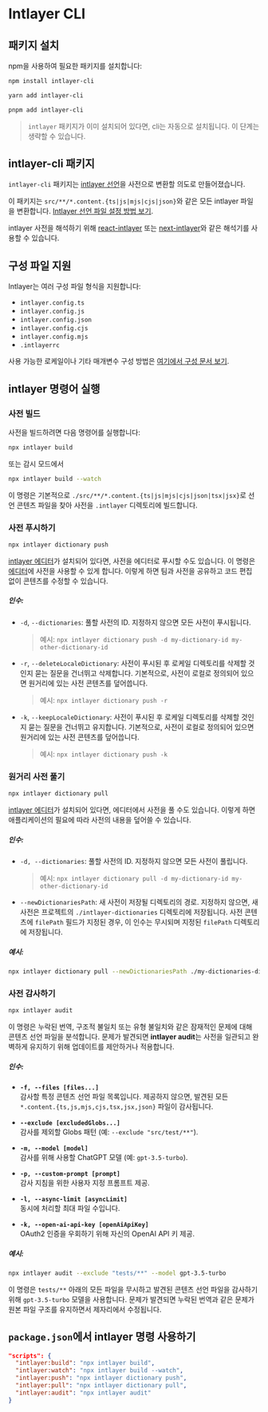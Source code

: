 # Intlayer CLI

## 패키지 설치

npm을 사용하여 필요한 패키지를 설치합니다:

```bash packageManager="npm"
npm install intlayer-cli
```

```bash packageManager="yarn"
yarn add intlayer-cli
```

```bash packageManager="pnpm"
pnpm add intlayer-cli
```

> `intlayer` 패키지가 이미 설치되어 있다면, cli는 자동으로 설치됩니다. 이 단계는 생략할 수 있습니다.

## intlayer-cli 패키지

`intlayer-cli` 패키지는 [intlayer 선언](https://github.com/aymericzip/intlayer/blob/main/docs/ko/content_declaration/get_started.md)을 사전으로 변환할 의도로 만들어졌습니다.

이 패키지는 `src/**/*.content.{ts|js|mjs|cjs|json}`와 같은 모든 intlayer 파일을 변환합니다. [Intlayer 선언 파일 설정 방법 보기](https://github.com/aymericzip/intlayer/blob/main/packages/intlayer/README.md).

intlayer 사전을 해석하기 위해 [react-intlayer](https://www.npmjs.com/package/react-intlayer) 또는 [next-intlayer](https://www.npmjs.com/package/next-intlayer)와 같은 해석기를 사용할 수 있습니다.

## 구성 파일 지원

Intlayer는 여러 구성 파일 형식을 지원합니다:

- `intlayer.config.ts`
- `intlayer.config.js`
- `intlayer.config.json`
- `intlayer.config.cjs`
- `intlayer.config.mjs`
- `.intlayerrc`

사용 가능한 로케일이나 기타 매개변수 구성 방법은 [여기에서 구성 문서 보기](https://github.com/aymericzip/intlayer/blob/main/docs/ko/configuration.md).

## intlayer 명령어 실행

### 사전 빌드

사전을 빌드하려면 다음 명령어를 실행합니다:

```bash
npx intlayer build
```

또는 감시 모드에서

```bash
npx intlayer build --watch
```

이 명령은 기본적으로 `./src/**/*.content.{ts|js|mjs|cjs|json|tsx|jsx}`로 선언 콘텐츠 파일을 찾아 사전을 `.intlayer` 디렉토리에 빌드합니다.

### 사전 푸시하기

```bash
npx intlayer dictionary push
```

[intlayer 에디터](https://github.com/aymericzip/intlayer/blob/main/docs/ko/intlayer_editor.md)가 설치되어 있다면, 사전을 에디터로 푸시할 수도 있습니다. 이 명령은 [에디터](https://intlayer.org/dashboard)에 사전을 사용할 수 있게 합니다. 이렇게 하면 팀과 사전을 공유하고 코드 편집 없이 콘텐츠를 수정할 수 있습니다.

##### 인수:

- `-d`, `--dictionaries`: 풀할 사전의 ID. 지정하지 않으면 모든 사전이 푸시됩니다.
  > 예시: `npx intlayer dictionary push -d my-dictionary-id my-other-dictionary-id`
- `-r`, `--deleteLocaleDictionary`: 사전이 푸시된 후 로케일 디렉토리를 삭제할 것인지 묻는 질문을 건너뛰고 삭제합니다. 기본적으로, 사전이 로컬로 정의되어 있으면 원거리에 있는 사전 콘텐츠를 덮어씁니다.
  > 예시: `npx intlayer dictionary push -r`
- `-k`, `--keepLocaleDictionary`: 사전이 푸시된 후 로케일 디렉토리를 삭제할 것인지 묻는 질문을 건너뛰고 유지합니다. 기본적으로, 사전이 로컬로 정의되어 있으면 원거리에 있는 사전 콘텐츠를 덮어씁니다.
  > 예시: `npx intlayer dictionary push -k`

### 원거리 사전 풀기

```bash
npx intlayer dictionary pull
```

[intlayer 에디터](https://github.com/aymericzip/intlayer/blob/main/docs/ko/intlayer_editor.md)가 설치되어 있다면, 에디터에서 사전을 풀 수도 있습니다. 이렇게 하면 애플리케이션의 필요에 따라 사전의 내용을 덮어쓸 수 있습니다.

##### 인수:

- `-d, --dictionaries`: 풀할 사전의 ID. 지정하지 않으면 모든 사전이 풀립니다.
  > 예시: `npx intlayer dictionary pull -d my-dictionary-id my-other-dictionary-id`
- `--newDictionariesPath`: 새 사전이 저장될 디렉토리의 경로. 지정하지 않으면, 새 사전은 프로젝트의 `./intlayer-dictionaries` 디렉토리에 저장됩니다. 사전 콘텐츠에 `filePath` 필드가 지정된 경우, 이 인수는 무시되며 지정된 `filePath` 디렉토리에 저장됩니다.

##### 예시:

```bash
npx intlayer dictionary pull --newDictionariesPath ./my-dictionaries-dir/
```

### 사전 감사하기

```bash
npx intlayer audit
```

이 명령은 누락된 번역, 구조적 불일치 또는 유형 불일치와 같은 잠재적인 문제에 대해 콘텐츠 선언 파일을 분석합니다. 문제가 발견되면 **intlayer audit**는 사전을 일관되고 완벽하게 유지하기 위해 업데이트를 제안하거나 적용합니다.

##### 인수:

- **`-f, --files [files...]`**  
  감사할 특정 콘텐츠 선언 파일 목록입니다. 제공하지 않으면, 발견된 모든 `*.content.{ts,js,mjs,cjs,tsx,jsx,json}` 파일이 감사됩니다.

- **`--exclude [excludedGlobs...]`**  
  감사를 제외할 Globs 패턴 (예: `--exclude "src/test/**"`).

- **`-m, --model [model]`**  
  감사를 위해 사용할 ChatGPT 모델 (예: `gpt-3.5-turbo`).

- **`-p, --custom-prompt [prompt]`**  
  감사 지침을 위한 사용자 지정 프롬프트 제공.

- **`-l, --async-limit [asyncLimit]`**  
  동시에 처리할 최대 파일 수입니다.

- **`-k, --open-ai-api-key [openAiApiKey]`**  
  OAuth2 인증을 우회하기 위해 자신의 OpenAI API 키 제공.

##### 예시:

```bash
npx intlayer audit --exclude "tests/**" --model gpt-3.5-turbo
```

이 명령은 `tests/**` 아래의 모든 파일을 무시하고 발견된 콘텐츠 선언 파일을 감사하기 위해 `gpt-3.5-turbo` 모델을 사용합니다. 문제가 발견되면 누락된 번역과 같은 문제가 원본 파일 구조를 유지하면서 제자리에서 수정됩니다.

## `package.json`에서 intlayer 명령 사용하기

```json fileName="package.json"
"scripts": {
  "intlayer:build": "npx intlayer build",
  "intlayer:watch": "npx intlayer build --watch",
  "intlayer:push": "npx intlayer dictionary push",
  "intlayer:pull": "npx intlayer dictionary pull",
  "intlayer:audit": "npx intlayer audit"
}
```
